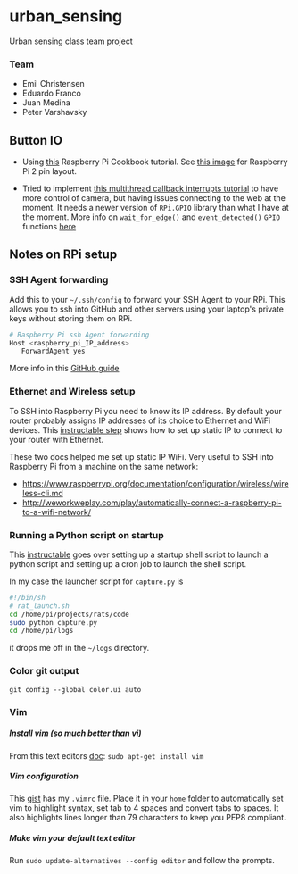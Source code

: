 # urban_sensing
Urban sensing class team project

### Team
- Emil Christensen
- Eduardo Franco
- Juan Medina
- Peter Varshavsky

## Button IO

- Using [this](http://razzpisampler.oreilly.com/ch07.html) Raspberry Pi Cookbook tutorial. See [this image](http://www.megaleecher.net/sites/default/files/images/raspberry-pi-rev2-gpio-pinout.jpg) for Raspberry Pi 2 pin layout.

- Tried to implement [this multithread callback interrupts tutorial](http://raspi.tv/2013/how-to-use-interrupts-with-python-on-the-raspberry-pi-and-rpi-gpio-part-3) to have more control of camera, but having issues connecting to the web at the moment. It needs a newer version of `RPi.GPIO` library than what I have at the moment. More info on `wait_for_edge()` and `event_detected()` `GPIO` functions [here](http://sourceforge.net/p/raspberry-gpio-python/wiki/Inputs/)


## Notes on RPi setup

### SSH Agent forwarding
Add this to your `~/.ssh/config` to forward your SSH Agent to your RPi. This allows you to ssh into GitHub and other servers using your laptop's private keys without storing them on RPi.

```bash
# Raspberry Pi ssh Agent forwarding
Host <raspberry_pi_IP_address>
   ForwardAgent yes
```
More info in this [GitHub guide](https://developer.github.com/guides/using-ssh-agent-forwarding/)

### Ethernet and Wireless setup
To SSH into Raspberry Pi you need to know its IP address. By default your router probably assigns IP addresses of its choice to Ethernet and WiFi devices. This [instructable step](http://www.instructables.com/id/Ultimate-Raspberry-Pi-Configuration-Guide/step11/Assigning-a-static-IP/) shows how to set up static IP to connect to your router with Ethernet.

These two docs helped me set up static IP WiFi. Very useful to SSH into Raspberry Pi from a machine on the same network:

- https://www.raspberrypi.org/documentation/configuration/wireless/wireless-cli.md
- http://weworkweplay.com/play/automatically-connect-a-raspberry-pi-to-a-wifi-network/

### Running a Python script on startup
This [instructable](http://www.instructables.com/id/Raspberry-Pi-Launch-Python-script-on-startup/?ALLSTEPS) goes over setting up a startup shell script to launch a python script and setting up a cron job to launch the shell script.

In my case the launcher script for `capture.py` is

```bash
#!/bin/sh
# rat_launch.sh
cd /home/pi/projects/rats/code
sudo python capture.py
cd /home/pi/logs
```

it drops me off in the `~/logs` directory.

### Color git output
`git config --global color.ui auto`

### Vim

##### Install vim (so much better than vi)
From this text editors [doc](https://www.raspberrypi.org/documentation/linux/usage/text-editors.md):
`sudo apt-get install vim`

##### Vim configuration
This [gist](https://gist.github.com/pvarsh/4e8a9c2bb1ef8d361894) has my `.vimrc` file. Place it in your `home` folder to automatically set vim to highlight syntax, set tab to 4 spaces and convert tabs to spaces. It also highlights lines longer than 79 characters to keep you PEP8 compliant.

##### Make vim your default text editor
Run `sudo update-alternatives --config editor` and follow the prompts.
